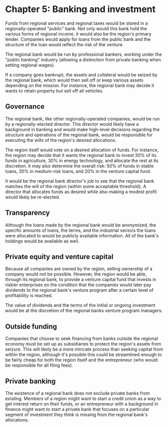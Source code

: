 # Chapter 5: Banking and investment

Funds from regional services and regional taxes would be stored in a regionally-operated "public" bank. Not only would this bank hold the various forms of regional income, it would also be the region's primary lender. Companies would apply for loans from the public bank and the structure of the loan would reflect the risk of the venture.

The regional bank would be run by professional bankers, working under the "public banking" industry (allowing a distinction from private banking when setting regional wages).

If a company goes bankrupt, the assets and collateral would be seized by the regional bank, which would then sell off or keep various assets depending on the mission. For instance, the regional bank may decide it wants to retain property but sell off all vehicles.

## Governance

The regional bank, like other regionally-operated companies, would be run by a regionally-elected director. This director would likely have a background in banking and would make high-level decisions regarding the structure and operations of the regional bank, would be responsible for executing the wills of the region's desired allocations.

The region itself would vote on a desired allocation of funds. For instance, the region may decide that it wants the regional bank to invest 30% of its funds in agriculture, 30% in energy technology, and allocate the rest at its discretion. It may also determine the overall risk: 50% of funds in stable loans, 30% in medium-risk loans, and 20% in the venture capital fund.

It would be the regional bank director's job to see that the regional bank matches the will of the region (within some acceptable threshold). A director that allocates funds as desired while also making a modest profit would likely be re-elected.

## Transparency

Although the loans made by the regional bank would be anonymized, the specific amounts of loans, the terms, and the industrial sectors the loans were allocated to would be publicly available information. All of the bank's holdings would be available as well.

## Private equity and venture capital

Because all companies are owned by the region, selling ownership of a company would not be possible. However, the region would be able, through its regional bank, to provide a venture capital fund that invests in riskier enterprises on the condition that the companies would later pay dividends to the regional bank's venture program after a certain level of profitability is reached.

The value of dividends and the terms of the initial or ongoing investment would be at the discretion of the regional banks venture program managers.

## Outside funding

Companies that choose to seek financing from banks outside the regional economy must be set up as subsidiaries to protect the region's assets from seizure. This will likely be a more intricate process than seeking capital from within the region, although it's possible this could be streamlined enough to be fairly cheap for both the region itself and the entrepreneur (who would be responsible for all filing fees).

## Private banking

The existence of a regional bank does not exclude private banks from existing. Members of a region might want to start a credit union as a way to get interest return on their funds, or an entrepreneur with a background in finance might want to start a private bank that focuses on a particular segment of investment they think is missing from the regional bank's allocations.

